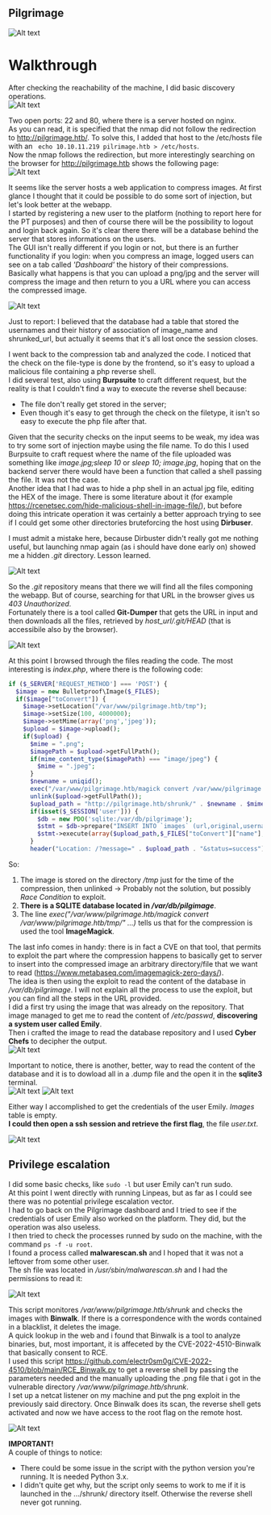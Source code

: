 ## Pilgrimage  

![Alt text](image.png)
  
# Walkthrough
After checking the reachability of the machine, I did basic discovery operations.  
![Alt text](image-1.png)  
  
Two open ports: 22 and 80, where there is a server hosted on nginx.  
As you can read, it is specified that the nmap did not follow the redirection to http://pilgrimage.htb/. To solve this, I added that host to the /etc/hosts file with an ``` echo 10.10.11.219 pilrimage.htb > /etc/hosts```.  
Now the nmap follows the redirection, but more interestingly searching on the browser for http://pilgrimage.htb shows the following page:  
![Alt text](image-2.png)  
  
It seems like the server hosts a web application to compress images. At first glance I thought that it could be possible to do some sort of injection, but let's look better at the webapp.  
I started by registering a new user to the platform (nothing to report here for the PT purposes) and then of course there will be the possibility to logout and login back again.  So it's clear there there will be a database behind the server that stores informations on the users.  
The GUI isn't really different if you login or not, but there is an further functionality if you login: when you compress an image, logged users can see on a tab called *'Dashboard'* the history of their compressions.  
Basically what happens is that you can upload a png/jpg and the server will compress the image and then return to you a URL where you can access the compressed image.  
  
![Alt text](image-3.png)
  
Just to report: I believed that the database had a table that stored the usernames and their history of association of image_name and shrunked_url, but actually it seems that it's all lost once the session closes.  
  
I went back to the compression tab and analyzed the code. I noticed that the check on the file-type is done by the frontend, so it's easy to upload a malicious file containing a php reverse shell.  
I did several test, also using **Burpsuite** to craft different request, but the reality is that I couldn't find a way to execute the reverse shell because:  
- The file don't really get stored in the server;
- Even though it's easy to get through the check on the filetype, it isn't so easy to execute the php file after that.  
  
Given that the security checks on the input seems to be weak, my idea was to try some sort of injection maybe using the file name.  To do this I used Burpsuite to craft request where the name of the file uploaded was something like *image.jpg;sleep 10* or *sleep 10; image.jpg*, hoping that on the backend server there would have been a function that called a shell passing the file.  It was not the case.  
Another idea that I had was to hide a php shell in an actual jpg file, editing the HEX of the image. There is some literature about it (for example https://rcenetsec.com/hide-malicious-shell-in-image-file/), but before doing this intricate operation it was certainly a better approach trying to see if I could get some other directories bruteforcing the host using **Dirbuser**.   

I must admit a mistake here, because Dirbuster didn't really got me nothing useful, but launching nmap again (as i should have done early on) showed me a hidden *.git* directory. Lesson learned.
  
![Alt text](image-4.png)
  
So the *.git* repository means that there we will find all the files componing the webapp. But of course, searching for that URL in the browser gives us *403 Unauthorized*.  
Fortunately there is a tool called **Git-Dumper** that gets the URL in input and then downloads all the files, retrieved by *host_url/.git/HEAD* (that is accessibile also by the browser).  
  
![Alt text](image-5.png)
  
At this point I browsed through the files reading the code. The most interesting is *index.php*, where there is the following code: 

```php
if ($_SERVER['REQUEST_METHOD'] === 'POST') {
  $image = new Bulletproof\Image($_FILES);
  if($image["toConvert"]) {
    $image->setLocation("/var/www/pilgrimage.htb/tmp");
    $image->setSize(100, 4000000);
    $image->setMime(array('png','jpeg'));
    $upload = $image->upload();
    if($upload) {
      $mime = ".png";
      $imagePath = $upload->getFullPath();
      if(mime_content_type($imagePath) === "image/jpeg") {
        $mime = ".jpeg";
      }
      $newname = uniqid();
      exec("/var/www/pilgrimage.htb/magick convert /var/www/pilgrimage.htb/tmp/" . $upload->getName() . $mime . " -resize 50% /var/www/pilgrimage.htb/shrunk/" . $newname . $mime);
      unlink($upload->getFullPath());
      $upload_path = "http://pilgrimage.htb/shrunk/" . $newname . $mime;
      if(isset($_SESSION['user'])) {
        $db = new PDO('sqlite:/var/db/pilgrimage');
        $stmt = $db->prepare("INSERT INTO `images` (url,original,username) VALUES (?,?,?)");
        $stmt->execute(array($upload_path,$_FILES["toConvert"]["name"],$_SESSION['user']));
      }
      header("Location: /?message=" . $upload_path . "&status=success");
```
  
So:
1) The image is stored on the directory */tmp* just for the time of the compression, then unlinked -> Probably not the solution, but possibly *Race Condition* to exploit.
2) **There is a SQLITE database located in */var/db/pilgimage***.
3) The line *exec("/var/www/pilgrimage.htb/magick convert /var/www/pilgrimage.htb/tmp/" ...)* tells us that for the compression is used the tool **ImageMagick**.
  
The last info comes in handy: there is in fact a CVE on that tool, that permits to exploit the part where the compression happens to basically get to server to insert into the compressed image an arbitrary directory/file that we want to read (https://www.metabaseq.com/imagemagick-zero-days/).  
The idea is then using the exploit to read the content of the database in */var/db/pilgrimage*. 
I will not explain all the process to use the exploit, but you can find all the steps in the URL provided.   
I did a first try using the image that was already on the repository. That image managed to get me to read the content of */etc/passwd*, **discovering a system user called Emily**.  
Then i crafted the image to read the database repository and I used **Cyber Chefs** to decipher the output.    
![Alt text](image-6.png)

Important to notice, there is another, better, way to read the content of the database and it is to dowload all in a .dump file and the open it in the **sqlite3** terminal.  
![Alt text](image-8.png)
![Alt text](image-9.png)
  
Either way I accomplished to get the credentials of the user Emily. *Images* table is empty.  
**I could then open a ssh session and retrieve the first flag**, the file *user.txt*.  
  
![Alt text](image-7.png)

## Privilege escalation
I did some basic checks, like ```sudo -l``` but user Emily can't run sudo.  
At this point I went directly with running Linpeas, but as far as I could see there was no potential privilege escalation vector.  
I had to go back on the Pilgrimage dashboard and I tried to see if the credentials of user Emily also worked on the platform. They did, but the operation was also useless.  
I then tried to check the processes runned by sudo on the machine, with the command ```ps -f -u root```.  
I found a process called **malwarescan.sh** and I hoped that it was not a leftover from some other user.  
The sh file was located in */usr/sbin/malwarescan.sh* and I had the permissions to read it:  
  
![Alt text](image-10.png)
  
This script monitores */var/www/pilgrimage.htb/shrunk* and checks the images with **Binwalk**. If there is a correspondence with the words contained in a blacklist, it deletes the image.  
A quick lookup in the web and i found that Binwalk is a tool to analyze binaries, but, most important, it is affeceted by the CVE-2022-4510-Binwalk that basically consent to RCE.  
I used this script https://github.com/electr0sm0g/CVE-2022-4510/blob/main/RCE_Binwalk.py to get a reverse shell by passing the parameters needed and the manually uploading the .png file that i got in the vulnerable directory */var/www/pilgrimage.htb/shrunk*.     
I set up a netcat listener on my machine and put the png exploit in the previously said directory. Once Binwalk does its scan, the reverse shell gets activated and now we have access to the root flag on the remote host.  
  
![Alt text](image-12.png) 
  
**IMPORTANT!**  
A couple of things to notice:
- There could be some issue in the script with the python version you're running. It is needed Python 3.x.
- I didn't quite get why, but the script only seems to work to me if it is launched in the .../shrunk/ directory itself. Otherwise the reverse shell never got running.  
